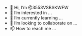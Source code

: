 - 👋 Hi, I’m @3553VSBSKWFW
- 👀 I’m interested in ...
- 🌱 I’m currently learning ...
- 💞️ I’m looking to collaborate on ...
- 📫 How to reach me ...

<!---
3553VSBSKWFW/3553VSBSKWFW is a ✨ special ✨ repository because its `README.md` (this file) appears on your GitHub profile.
You can click the Preview link to take a look at your changes.
--->
